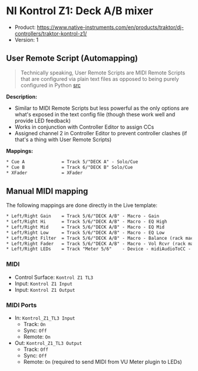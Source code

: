 # NI Kontrol Z1: Deck A/B mixer

* Product: <https://www.native-instruments.com/en/products/traktor/dj-controllers/traktor-kontrol-z1/>
* Version: 1

## User Remote Script (Automapping)

> Technically speaking, User Remote Scripts are MIDI Remote Scripts that are configured via plain text files as opposed to being purely configured in Python [src](https://forum.ableton.com/viewtopic.php?t=204880)

**Description:**

* Similar to MIDI Remote Scripts but less powerful as the only options are what's exposed in the text config file (though these work well and provide LED feedback)
* Works in conjunction with Controller Editor to assign CCs
* Assigned channel 2 in Controller Editor to prevent controller clashes (if that's a thing with User Remote Scripts)

**Mappings:**

```txt
* Cue A              = Track 5/"DECK A" - Solo/Cue
* Cue B              = Track 6/"DECK B" Solo/Cue
* XFader             = XFader
```

## Manual MIDI mapping

The following mappings are done directly in the Live template:

```txt
* Left/Right Gain    = Track 5/6/"DECK A/B" - Macro - Gain
* Left/Right Hi      = Track 5/6/"DECK A/B" - Macro - EQ High
* Left/Right Mid     = Track 5/6/"DECK A/B" - Macro - EQ Mid
* Left/Right Low     = Track 5/6/"DECK A/B" - Macro - EQ Low
* Left/Right Filter  = Track 5/6/"DECK A/B" - Macro - Balance (rack macro used to share setting with Push2)
* Left/Right Fader   = Track 5/6/"DECK A/B" - Macro - Vol Rcvr (rack macro used to share setting with Push2)
* Left/Right LEDs    = Track "Meter 5/6"    - Device - midiAudioToCC - EnvelopeL
```

### MIDI

* Control Surface: `Kontrol Z1 TL3`
* Input: `Kontrol Z1 Input`
* Input: `Kontrol Z1 Output`

### MIDI Ports

* In: `Kontrol_Z1_TL3 Input`
  * Track: `On`
  * Sync: `Off`
  * Remote: `On`
* Out: `Kontrol_Z1_TL3 Output`
  * Track: `Off`
  * Sync: `Off`
  * Remote: `On` (required to send MIDI from VU Meter plugin to LEDs)
